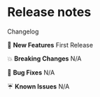 # Release notes

Changelog

:rocket: **New Features**
First Release

:boom: **Breaking Changes**
N/A

:bug: **Bug Fixes**
N/A

:umbrella: **Known Issues**
N/A
